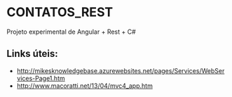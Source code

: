 # CONTATOS_REST
Projeto experimental de Angular + Rest + C#


Links úteis:
------------
* http://mikesknowledgebase.azurewebsites.net/pages/Services/WebServices-Page1.htm
* http://www.macoratti.net/13/04/mvc4_app.htm
